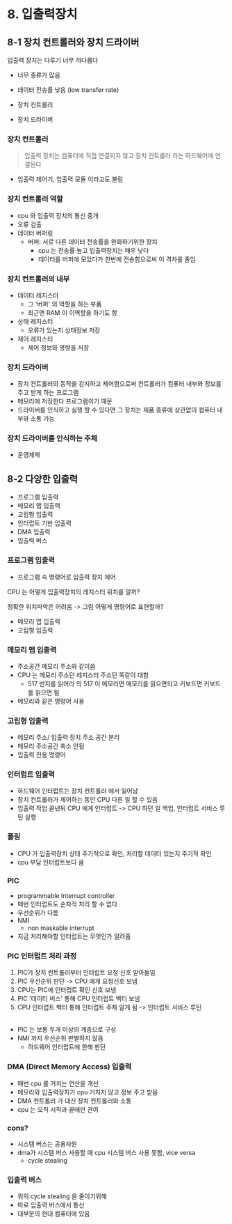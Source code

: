 # 8. 입출력장치
## 8-1 장치 컨트롤러와 장치 드라이버

입출력 장치는 다루기 너무 까다롭다

- 너무 종류가 많음
- 데이터 전송률 낮음 (low transfer rate)

- 장치 컨트롤러 
- 장치 드라이버


### 장치 컨트롤러
> 입출력 장치는 컴퓨터에 직접 연결되지 않고 장치 컨트롤러 라는 하드웨어에 연결된다

- 입출력 제어기, 입출력 모듈 이라고도 불림


### 장치 컨트롤러 역할

- cpu 와 입출력 장치의 통신 중개
- 오류 검출
- 데이터 버퍼링
  - 버퍼: 서로 다른 데이터 전송률을 완화하기위한 장치
    - cpu 는 전송률 높고 입출력장치는 매우 낮다
    - 데이터를 버퍼에 모았다가 한번에 전송함으로써 이 격차를 줄임

### 장치 컨트롤러의 내부

- 데이터 레지스터
  - 그 '버퍼' 의 역할을 하는 부품
  - 최근엔 RAM 이 이역할을 하기도 함
- 상태 레지스터
  - 오류가 있는지 상태정보 저장
- 제어 레지스터
  - 제어 정보와 명령을 저장


### 장치 드라이버

- 장치 컨트롤러의 동작을 감지하고 제어함으로써 컨트롤러가 컴퓨터 내부와 정보를 주고 받게 하는 프로그램
- 메모리에 저장한다 프로그램이기 때문
- 드라이버를 인식하고 실행 할 수 있다면 그 장치는 제품 종류에 상관없이 컴퓨터 내부와 소통 가능


### 장치 드라이버를 인식하는 주체

- 운영체제

## 8-2 다양한 입출력 

- 프로그램 입출력
- 메모리 맵 입출력
- 고립형 입출력
- 인터럽트 기반 입출력
- DMA 입출력
- 입출력 버스

### 프로그램 입출력

- 프로그램 속 명령어로 입출력 장치 제어

CPU 는 어떻게 입출력장치의 레지스터 위치를 알까?


정확한 위치파악은 어려움 -> 그럼 어떻게 명령어로 표현할까?
- 메모리 맵 입출력
- 고립형 입출력


### 메모리 맵 입출력

- 주소공간 메모리 주소와 같이씀
- CPU 는 메모리 주소던 레지스터 주소던 똑같이 대함
  - 517 번지를 읽어라 의 517 이 메모리면 메모리를 읽으면되고 키보드면 키보드를 읽으면 됨
- 메모리와 같은 명령어 사용

### 고립형 입출력
- 메모리 주소/ 입출력 장치 주소 공간 분리
- 메모리 주소공간 축소 안됨
- 입출력 전용 명령어

### 인터럽트 입출력
- 하드웨어 인터럽트는 장치 컨트롤러 에서 일어남
- 장치 컨트롤러가 제어하는 동안 CPU 다른 일 할 수 있음
- 입출력 작업 끝낸뒤 CPU 에게 인터럽트 -> CPU 하던 일 백업, 인터럽트 서비스 루틴 실행

### 폴링
- CPU 가 입출력장치 상태 주기적으로 확인, 처리할 데이터 있는지 주기적 확인
- cpu 부담 인터럽트보다 큼

### PIC
- programmable Interrupt controller
- 매번 인터럽트도 순차적 처리 할 수 없다
- 우선순위가 다름
- NMI
  - non maskable interrupt
- 지금 처리해야할 인터럽트는 무엇인가 알려줌



### PIC 인터럽트 처리 과정
1. PIC가 장치 컨트롤러부터 인터럽트 요청 신호 받아들임
2. PIC 우선순위 판단 -> CPU 에게 요청신호 보냄
3. CPU는 PIC에 인터럽트 확인 신호 보냄
4. PIC '데이터 버스' 통해 CPU 인터럽트 벡터 보냄
5. CPU 인터럽트 벡터 통해 인터럽트 주체 알게 됨 -> 인터럽트 서비스 루틴
<br></br>
- PIC 는 보통 두개 이상의 계층으로 구성
- NMI 까지 우선순위 판별하지 않음
    - 하드웨어 인터럽트에 한해 판단


### DMA (Direct Memory Access) 입출력
- 매번 cpu 를 거치는 연산을 개선
- 메모리와 입출력장치가 cpu 거치지 않고 정보 주고 받음
- DMA 컨트롤러 가 대신 장치 컨트롤러와 소통
- cpu 는 오직 시작과 끝에만 관여

### cons?
- 시스템 버스는 공용자원
- dma가 시스템 버스 사용할 때 cpu 시스템 버스 사용 못함, vice versa
  - cycle stealing


### 입출력 버스
- 위의 cycle stealing 을 줄이기위해
- 따로 입출력 버스에서 통신
- 대부분의 현대 컴퓨터에 있음




